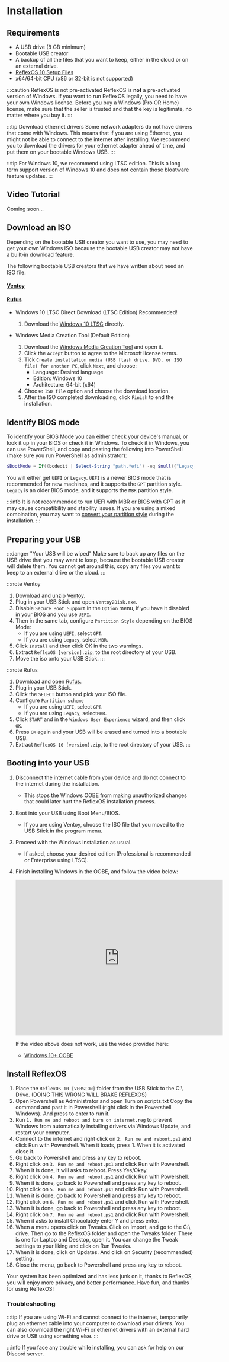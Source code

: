 # Installation

## Requirements

* A USB drive (8 GB minimum)
* Bootable USB creator
* A backup of all the files that you want to keep, either in the cloud or on an external drive.
* [ReflexOS 10 Setup Files](https://github.com/Hamziee/ReflexOS/releases)
* x64/64-bit CPU (x86 or 32-bit is not supported)

:::caution ReflexOS is not pre-activated
ReflexOS is **not** a pre-activated version of Windows. If you want to run ReflexOS legally, you need to have your own Windows license. Before you buy a Windows (Pro OR Home) license, make sure that the seller is trusted and that the key is legitimate, no matter where you buy it.
:::

:::tip Download ethernet drivers
Some network adapters do not have drivers that come with Windows. This means that if you are using Ethernet, you might not be able to connect to the internet after installing. We recommend you to download the drivers for your ethernet adapter ahead of time, and put them on your bootable Windows USB.
:::

:::tip
For Windows 10, we recommend using LTSC edition. This is a long term support version of Windows 10 and does not contain those bloatware feature updates.
:::

## Video Tutorial

Coming soon...

## Download an ISO

Depending on the bootable USB creator you want to use, you may need to get your own Windows ISO because the bootable USB creator may not have a built-in download feature.

The following bootable USB creators that we have written about need an ISO file:

#### [Ventoy](https://www.ventoy.net/en/index.html)
#### [Rufus](https://rufus.ie/en/)

* Windows 10 LTSC Direct Download (LTSC Edition) Recommended!

    1. Download the [Windows 10 LTSC](https://pixeldrain.com/u/6y73DJZ2) directly.

* Windows Media Creation Tool (Default Edition)

    1. Download the [Windows Media Creation Tool](https://go.microsoft.com/fwlink/?LinkId=691209) and open it.
    2. Click the ``Accept`` button to agree to the Microsoft license terms.
    3. Tick ``Create installation media (USB flash drive, DVD, or ISO file) for another PC``, click ``Next``, and choose:
        * Language: Desired language
        * Edition: Windows 10
        * Architecture: 64-bit (x64)
    4. Choose ``ISO file`` option and choose the download location.
    5. After the ISO completed downloading, click ``Finish`` to end the installation.

## Identify BIOS mode

To identify your BIOS Mode you can either check your device's manual, or look it up in your BIOS or check it in Windows.
To check it in Windows, you can use PowerShell, and copy and pasting the following into PowerShell (make sure you run PowerShell as administrator):

```PowerShell
$BootMode = If((bcdedit | Select-String "path.*efi") -eq $null){"Legacy"}else{"UEFI"}; Write-Host "Computer is running in $BootMode boot mode."
```

You will either get ``UEFI`` or ``Legacy``. ``UEFI`` is a newer BIOS mode that is recommended for new machines, and it supports the ``GPT`` partition style. ``Legacy`` is an older BIOS mode, and it supports the ``MBR`` partition style.

:::info 
It is not recommended to run UEFI with MBR or BIOS with GPT as it may cause compatibility and stability issues.
If you are using a mixed combination, you may want to [convert your partition style](https://learn.microsoft.com/en-us/windows-server/storage/disk-management/change-an-mbr-disk-into-a-gpt-disk) during the installation.
:::

## Preparing your USB

:::danger 
"Your USB will be wiped"
Make sure to back up any files on the USB drive that you may want to keep, because the bootable USB creator will delete them. You cannot get around this, copy any files you want to keep to an external drive or the cloud.
:::

:::note Ventoy
1. Download and unzip [Ventoy](https://www.ventoy.net/en/download.html).
2. Plug in your USB Stick and open ``Ventoy2Disk.exe``.
2. Disable ``Secure Boot Support`` in the ``Option`` menu, if you have it disabled in your BIOS and you use ``UEFI``.
3. Then in the same tab, configure ``Partition Style`` depending on the BIOS Mode:
    - If you are using ``UEFI``, select ``GPT``.
    - If you are using ``Legacy``, select ``MBR``.
5. Click ``Install`` and then click OK in the two warnings.
6. Extract ``ReflexOS [version].zip``, to the root directory of your USB.
7. Move the iso onto your USB Stick.
:::

:::note Rufus
1. Download and open [Rufus](https://rufus.ie/en/).
2. Plug in your USB Stick.
3. Click the ``SELECT`` button and pick your ISO file.
4. Configure ``Partition scheme``
    - If you are using ``UEFI``, select ``GPT``.
    - If you are using ``Legacy``, select``MBR``.
4. Click ``START`` and in the ``Windows User Experience`` wizard, and then click ``OK``.
5. Press ``OK`` again and your USB will be erased and turned into a bootable USB.
6. Extract ``ReflexOS 10 [version].zip``, to the root directory of your USB.
:::

## Booting into your USB

1. Disconnect the internet cable from your device and do not connect to the internet during the installation.
    - This stops the Windows OOBE from making unauthorized changes that could later hurt the ReflexOS installation process.
2. Boot into your USB using Boot Menu/BIOS.
    - If you are using Ventoy, choose the ISO file that you moved to the USB Stick in the program menu.
4. Proceed with the Windows installation as usual.
    - If asked, choose your desired edition (Professional is recommended or Enterprise using LTSC).
5. Finish installing Windows in the OOBE, and follow the video below:

    <iframe src="https://streamable.com/e/21wdvv?loop=0" width="560" height="420" frameborder="0" allowfullscreen></iframe>
    
    If the video above does not work, use the video provided here:
    
    - [Windows 10+ OOBE](https://raw.githubusercontent.com/amitxv/PC-Tuning/main/media/oobe-windows10+-example.mp4)

## Install ReflexOS

1. Place the ``ReflexOS 10 [VERSION]`` folder from the USB Stick to the C:\ Drive. (DOING THIS WRONG WILL BRAKE REFLEXOS)
2. Open Powershell as Administrator and open Turn on scripts.txt Copy the command and past it in Powershell (right click in the Powershell Windows). And press to enter to run it.
3. Run ``1. Run me and reboot and turn on internet.reg`` to prevent Windows from automatically installing drivers via Windows Update, and restart your computer.
4. Connect to the internet and right click on ``2. Run me and reboot.ps1`` and click Run with Powershell. When it loads, press 1. When it is activated close it.
5. Go back to Powershell and press any key to reboot.
6. Right click on ``3. Run me and reboot.ps1`` and click Run with Powershell.
7. When it is done, it will asks to reboot. Press Yes/Okay.
8. Right click on ``4. Run me and reboot.ps1`` and click Run with Powershell.
9. When it is done, go back to Powershell and press any key to reboot.
10. Right click on ``5. Run me and reboot.ps1`` and click Run with Powershell.
11. When it is done, go back to Powershell and press any key to reboot.
12. Right click on ``6. Run me and reboot.ps1`` and click Run with Powershell.
13. When it is done, go back to Powershell and press any key to reboot.
14. Right click on ``7. Run me and reboot.ps1`` and click Run with Powershell.
15. When it asks to install Chocolately enter Y and press enter.
16. When a menu opens click on Tweaks. Click on Import, and go to the C:\ drive. Then go to the ReflexOS folder and open the Tweaks folder. There is one for Laptop and Desktop, open it. You can change the Tweak settings to your liking and click on Run Tweaks.
17. When it is done, click on Updates. And click on Security (recommended) setting.
18. Close the menu,  go back to Powershell and press any key to reboot.

Your system has been optimized and has less junk on it, thanks to ReflexOS, you will enjoy more privacy, and better performance.
Have fun, and thanks for using ReflexOS!

### Troubleshooting

:::tip
If you are using Wi-Fi and cannot connect to the internet, temporarily plug an ethernet cable into your computer to download your drivers. You can also download the right Wi-Fi or ethernet drivers with an external hard drive or USB using something else.
:::

:::info
If you face any trouble while installing, you can ask for help on our Discord server.
